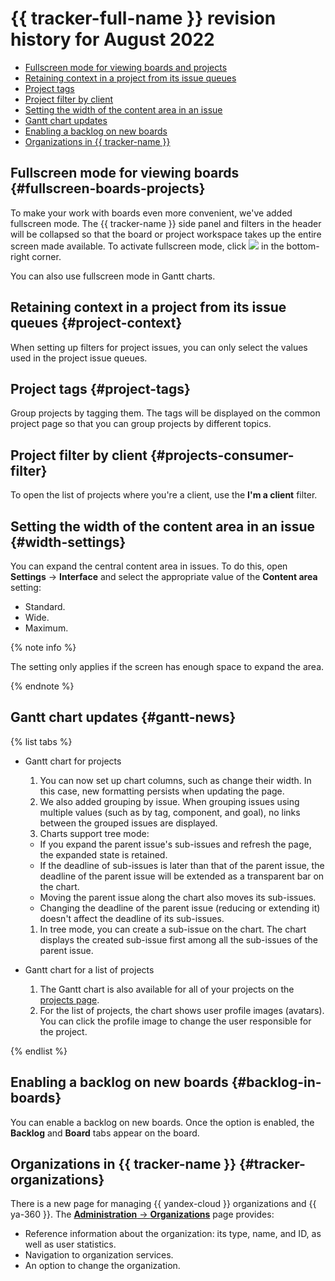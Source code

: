 # {{ tracker-full-name }} revision history for August 2022

* [Fullscreen mode for viewing boards and projects](#fullscreen-boards-projects)
* [Retaining context in a project from its issue queues](#project-context)
* [Project tags](#project-tags)
* [Project filter by client](#projects-consumer-filter)
* [Setting the width of the content area in an issue](#width-settings)
* [Gantt chart updates](#gantt-news)
* [Enabling a backlog on new boards](#backlog-in-boards)
* [Organizations in {{ tracker-name }}](#tracker-organizations)

## Fullscreen mode for viewing boards {#fullscreen-boards-projects}

To make your work with boards even more convenient, we've added fullscreen mode. The {{ tracker-name }} side panel and filters in the header will be collapsed so that the board or project workspace takes up the entire screen made available. To activate fullscreen mode, click ![](../../_assets/tracker/fullscreen-agile.png) in the bottom-right corner.

You can also use fullscreen mode in Gantt charts.

## Retaining context in a project from its issue queues {#project-context}

When setting up filters for project issues, you can only select the values used in the project issue queues.

## Project tags {#project-tags}

Group projects by tagging them. The tags will be displayed on the common project page so that you can group projects by different topics.

## Project filter by client {#projects-consumer-filter}

To open the list of projects where you're a client, use the **I'm a client** filter.

## Setting the width of the content area in an issue {#width-settings}

You can expand the central content area in issues. To do this, open **Settings** → **Interface** and select the appropriate value of the **Content area** setting:
* Standard.
* Wide.
* Maximum.

{% note info %}

The setting only applies if the screen has enough space to expand the area.

{% endnote %}

## Gantt chart updates {#gantt-news}

{% list tabs %}

- Gantt chart for projects

  1. You can now set up chart columns, such as change their width. In this case, new formatting persists when updating the page.
  1. We also added grouping by issue. When grouping issues using multiple values (such as by tag, component, and goal), no links between the grouped issues are displayed.
  1. Charts support tree mode:
    * If you expand the parent issue's sub-issues and refresh the page, the expanded state is retained.
    * If the deadline of sub-issues is later than that of the parent issue, the deadline of the parent issue will be extended as a transparent bar on the chart.
    * Moving the parent issue along the chart also moves its sub-issues.
    * Changing the deadline of the parent issue (reducing or extending it) doesn't affect the deadline of its sub-issues.
  1. In tree mode, you can create a sub-issue on the chart. The chart displays the created sub-issue first among all the sub-issues of the parent issue.

- Gantt chart for a list of projects

  1. The Gantt chart is also available for all of your projects on the [projects page](https://tracker.yandex.ru/pages/projects).
  1. For the list of projects, the chart shows user profile images (avatars). You can click the profile image to change the user responsible for the project.

{% endlist %}


## Enabling a backlog on new boards {#backlog-in-boards}

You can enable a backlog on new boards. Once the option is enabled, the **Backlog** and **Board** tabs appear on the board.

## Organizations in {{ tracker-name }} {#tracker-organizations}

There is a new page for managing {{ yandex-cloud }} organizations and {{ ya-360 }}. The [**Administration** → **Organizations**](https://tracker.yandex.ru/admin/orgs) page provides:
* Reference information about the organization: its type, name, and ID, as well as user statistics.
* Navigation to organization services.
* An option to change the organization.